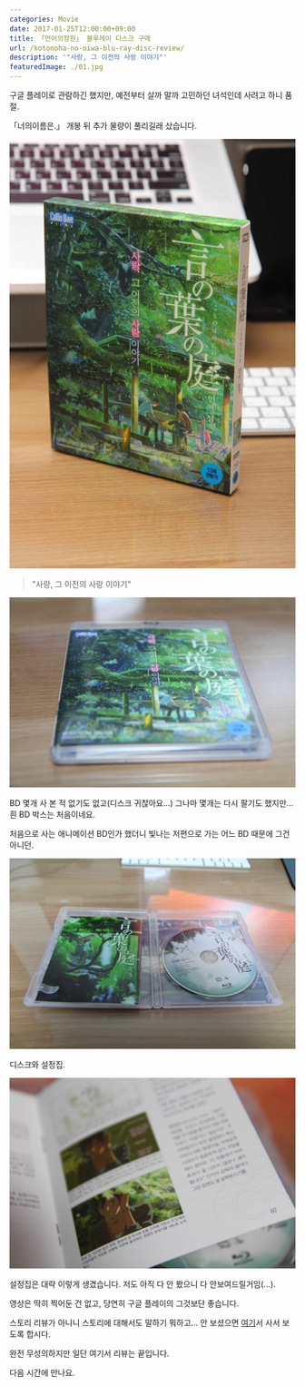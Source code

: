 ```yaml
---
categories: Movie
date: 2017-01-25T12:00:00+09:00
title: 「언어의정원」 블루레이 디스크 구매
url: /kotonoha-no-niwa-blu-ray-disc-review/
description: '"사랑, 그 이전의 사랑 이야기"'
featuredImage: ./01.jpg
---
```


구글 플레이로 관람하긴 했지만, 예전부터 살까 말까 고민하던 녀석인데 사려고 하니 품절.

「너의이름은.」 개봉 뒤 추가 물량이 풀리길래 샀습니다.

![언어의 정원 블루레이](01.jpg)

> "사랑, 그 이전의 사랑 이야기"

![케이스 앞면](02.jpg)

BD 몇개 사 본 적 없기도 없고(디스크 귀찮아요...) 그나마 몇개는 다시 팔기도 했지만... 흰 BD 박스는 처음이네요.

처음으로 사는 애니메이션 BD인가 했더니 빛나는 저편으로 가는 어느 BD 때문에 그건 아니던.

![케이스 내부](03.jpg)

디스크와 설정집.

![설정집](04.jpg)

설정집은 대략 이렇게 생겼습니다. 저도 아직 다 안 봤으니 다 안보여드릴거임(...).

영상은 딱히 찍어둔 건 없고, 당연히 구글 플레이의 그것보단 좋습니다.

스토리 리뷰가 아니니 스토리에 대해서도 말하기 뭐하고... 안 보셨으면 [여기](https://play.google.com/store/movies/details/언어의_정원_자막판?id=6_NOAtb6y2A)서 사서 보도록 합시다.

완전 무성의하지만 일단 여기서 리뷰는 끝입니다.

다음 시간에 만나요.
